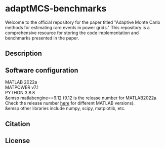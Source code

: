 # adaptMCS-benchmarks
Welcome to the official repository for the paper titled "Adaptive Monte Carlo methods for estimating rare events in power grids." This repository is a comprehensive resource for storing the code implementation and benchmarks presented in the paper.
## Description
## Software configuration
MATLAB 2022a  
MATPOWER v7.1  
PYTHON 3.8.8  
&emsp matlabengine==9.12 (9.12 is the release number for MATLAB2022a. Check the release number [here](https://en.wikipedia.org/wiki/MATLAB) for different MATLAB versions).  
&emsp other libraries include numpy, scipy, matplotlib, etc.
## Citation
## License

